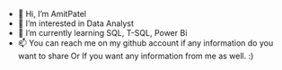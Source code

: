 - 👋 Hi, I’m AmitPatel
- 👀 I’m interested in Data Analyst
- 🌱 I’m currently learning SQL, T-SQL, Power Bi 
- 📫 You can reach me on my github account if any information do you want to share Or If you want any information from me as well. :)

<!---
AmitPatel-analyst/AmitPatel-analyst is a ✨ special ✨ repository because its `README.md` (this file) appears on your GitHub profile.
You can click the Preview link to take a look at your changes.
--->
